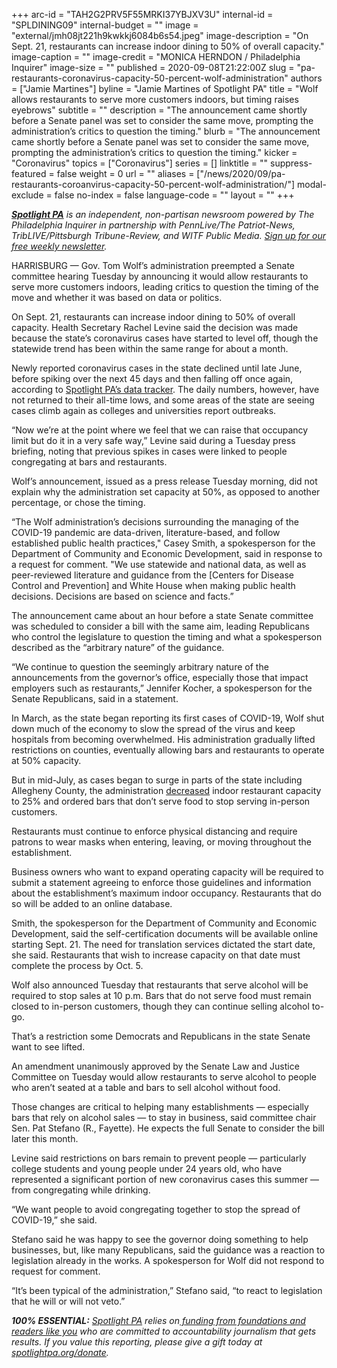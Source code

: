 +++
arc-id = "TAH2G2PRV5F55MRKI37YBJXV3U"
internal-id = "SPLDINING09"
internal-budget = ""
image = "external/jmh08jt221h9kwkkj6084b6s54.jpeg"
image-description = "On Sept. 21, restaurants can increase indoor dining to 50% of overall capacity."
image-caption = ""
image-credit = "MONICA HERNDON / Philadelphia Inquirer"
image-size = ""
published = 2020-09-08T21:22:00Z
slug = "pa-restaurants-coronavirus-capacity-50-percent-wolf-administration"
authors = ["Jamie Martines"]
byline = "Jamie Martines of Spotlight PA"
title = "Wolf allows restaurants to serve more customers indoors, but timing raises eyebrows"
subtitle = ""
description = "The announcement came shortly before a Senate panel was set to consider the same move, prompting the administration’s critics to question the timing."
blurb = "The announcement came shortly before a Senate panel was set to consider the same move, prompting the administration’s critics to question the timing."
kicker = "Coronavirus"
topics = ["Coronavirus"]
series = []
linktitle = ""
suppress-featured = false
weight = 0
url = ""
aliases = ["/news/2020/09/pa-restaurants-coroanvirus-capacity-50-percent-wolf-administration/"]
modal-exclude = false
no-index = false
language-code = ""
layout = ""
+++

<a href="https://lesspage.com/"><i><b>Spotlight PA</b></i></a><i> is an independent, non-partisan newsroom powered by The Philadelphia Inquirer in partnership with PennLive/The Patriot-News, TribLIVE/Pittsburgh Tribune-Review, and WITF Public Media. </i><a href="https://lesspage.com/newsletters"><i>Sign up for our free weekly newsletter</i></a><i>.</i>

HARRISBURG — Gov. Tom Wolf’s administration preempted a Senate committee hearing Tuesday by announcing it would allow restaurants to serve more customers indoors, leading critics to question the timing of the move and whether it was based on data or politics.

On Sept. 21, restaurants can increase indoor dining to 50% of overall capacity. Health Secretary Rachel Levine said the decision was made because the state’s coronavirus cases have started to level off, though the statewide trend has been within the same range for about a month.

Newly reported coronavirus cases in the state declined until late June, before spiking over the next 45 days and then falling off once again, according to <a href="https://lesspage.com/news/2020/03/pa-coronavirus-updates-cases-map-live-tracker/">Spotlight PA’s data tracker</a>. The daily numbers, however, have not returned to their all-time lows, and some areas of the state are seeing cases climb again as colleges and universities report outbreaks.

“Now we’re at the point where we feel that we can raise that occupancy limit but do it in a very safe way,” Levine said during a Tuesday press briefing, noting that previous spikes in cases were linked to people congregating at bars and restaurants.

Wolf’s announcement, issued as a press release Tuesday morning, did not explain why the administration set capacity at 50%, as opposed to another percentage, or chose the timing. 

“The Wolf administration’s decisions surrounding the managing of the COVID-19 pandemic are data-driven, literature-based, and follow established public health practices," Casey Smith, a spokesperson for the Department of Community and Economic Development, said in response to a request for comment. "We use statewide and national data, as well as peer-reviewed literature and guidance from the [Centers for Disease Control and Prevention] and White House when making public health decisions. Decisions are based on science and facts.”

<script src="https://lesspage.com/embed.js" async></script><div data-spl-embed-version="1" data-spl-src="https://lesspage.com/embeds/newsletter-covid/"></div>

The announcement came about an hour before a state Senate committee was scheduled to consider a bill with the same aim, leading Republicans who control the legislature to question the timing and what a spokesperson described as the “arbitrary nature” of the guidance.

“We continue to question the seemingly arbitrary nature of the announcements from the governor’s office, especially those that impact employers such as restaurants,” Jennifer Kocher, a spokesperson for the Senate Republicans, said in a statement. 

In March, as the state began reporting its first cases of COVID-19, Wolf shut down much of the economy to slow the spread of the virus and keep hospitals from becoming overwhelmed. His administration gradually lifted restrictions on counties, eventually allowing bars and restaurants to operate at 50% capacity.

But in mid-July, as cases began to surge in parts of the state including Allegheny County, the administration <a href="https://lesspage.com/news/2020/07/pennsylvania-coronavirus-restrictions-wolf-bars-restaurants-nightclubs-telework/">decreased</a> indoor restaurant capacity to 25% and ordered bars that don’t serve food to stop serving in-person customers.

Restaurants must continue to enforce physical distancing and require patrons to wear masks when entering, leaving, or moving throughout the establishment.

Business owners who want to expand operating capacity will be required to submit a statement agreeing to enforce those guidelines and information about the establishment’s maximum indoor occupancy. Restaurants that do so will be added to an online database.

Smith, the spokesperson for the Department of Community and Economic Development, said the self-certification documents will be available online starting Sept. 21. The need for translation services dictated the start date, she said. Restaurants that wish to increase capacity on that date must complete the process by Oct. 5. 

Wolf also announced Tuesday that restaurants that serve alcohol will be required to stop sales at 10 p.m. Bars that do not serve food must remain closed to in-person customers, though they can continue selling alcohol to-go.

That’s a restriction some Democrats and Republicans in the state Senate want to see lifted.

<script src="https://lesspage.com/embed.js" async></script><div data-spl-embed-version="1" data-spl-src="https://lesspage.com/embeds/donate/"></div>

An amendment unanimously approved by the Senate Law and Justice Committee on Tuesday would allow restaurants to serve alcohol to people who aren’t seated at a table and bars to sell alcohol without food.

Those changes are critical to helping many establishments — especially bars that rely on alcohol sales — to stay in business, said committee chair Sen. Pat Stefano (R., Fayette). He expects the full Senate to consider the bill later this month.

Levine said restrictions on bars remain to prevent people — particularly college students and young people under 24 years old, who have represented a significant portion of new coronavirus cases this summer — from congregating while drinking.

“We want people to avoid congregating together to stop the spread of COVID-19,” she said.

Stefano said he was happy to see the governor doing something to help businesses, but, like many Republicans, said the guidance was a reaction to legislation already in the works. A spokesperson for Wolf did not respond to request for comment.

“It’s been typical of the administration,” Stefano said, “to react to legislation that he will or will not veto.”

<i><b>100% ESSENTIAL:</b></i><i> </i><a href="https://lesspage.com/"><i>Spotlight PA</i></a><i> relies on</i><a href="https://lesspage.com/support"><i> funding from foundations and readers like you</i></a><i> who are committed to accountability journalism that gets results. If you value this reporting, please give a gift today at </i><a href="http://spotlightpa.org/donate"><i>spotlightpa.org/donate</i></a><i>.</i>
